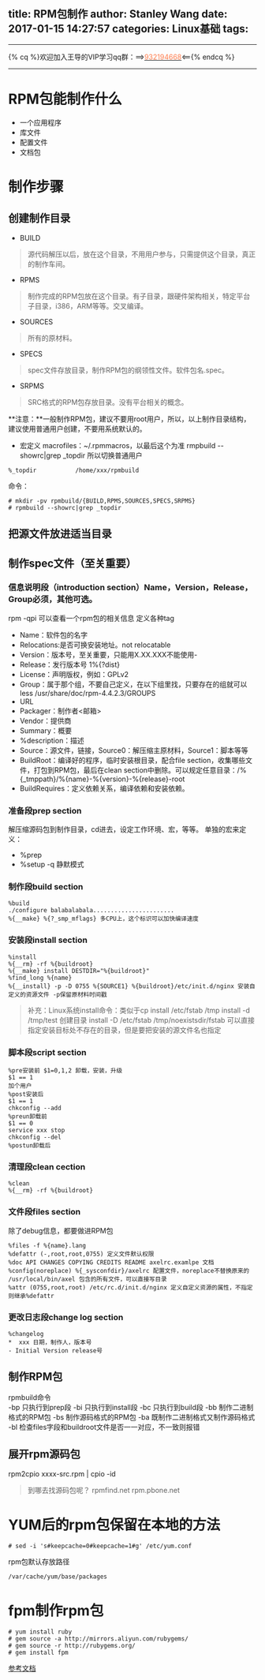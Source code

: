 title: RPM包制作
author: Stanley Wang
date: 2017-01-15 14:27:57
categories: Linux基础
tags:
---
- - -
{% cq %}欢迎加入王导的VIP学习qq群：==>[<font color="FF7F50">932194668</font>](http://shang.qq.com/wpa/qunwpa?idkey=78869fddc5a661acb0639315eb52997c108de6625df5f0ee2f0372f176a032a6)<=={% endcq %}
- - -
# RPM包能制作什么
- 一个应用程序
- 库文件
- 配置文件
- 文档包

# 制作步骤
## 创建制作目录
- BUILD
> 源代码解压以后，放在这个目录，不用用户参与，只需提供这个目录，真正的制作车间。
- RPMS
> 制作完成的RPM包放在这个目录。有子目录，跟硬件架构相关，特定平台子目录，i386，ARM等等。交叉编译。
- SOURCES
> 所有的原材料。
- SPECS
> spec文件存放目录，制作RPM包的纲领性文件。软件包名.spec。
- SRPMS
> SRC格式的RPM包存放目录。没有平台相关的概念。

**注意：**一般制作RPM包，建议不要用root用户，所以，以上制作目录结构，建议使用普通用户创建，不要用系统默认的。

- 宏定义
macrofiles：~/.rpmmacros，以最后这个为准
rmpbuild --showrc|grep _topdir
所以切换普通用户
```~/.rpmmacros
%_topdir           /home/xxx/rpmbuild
```
命令：
```
# mkdir -pv rpmbuild/{BUILD,RPMS,SOURCES,SPECS,SRPMS}
# rpmbuild --showrc|grep _topdir
```

## 把源文件放进适当目录

## 制作spec文件（至关重要）
### 信息说明段（introduction section）Name，Version，Release，Group必须，其他可选。
rpm -qpi 可以查看一个rpm包的相关信息
定义各种tag
- Name：软件包的名字
- Relocations:是否可换安装地址。not relocatable
- Version：版本号，至关重要，只能用X.XX.XXX不能使用-
- Release：发行版本号 1%{?dist}
- License：声明版权，例如：GPLv2
- Group：属于那个组，不要自己定义，在以下组里找，只要存在的组就可以 less /usr/share/doc/rpm-4.4.2.3/GROUPS
- URL
- Packager：制作者<邮箱>
- Vendor：提供商
- Summary：概要
- %description：描述
- Source：源文件，链接，Source0：解压缩主原材料，Source1：脚本等等
- BuildRoot：编译好的程序，临时安装根目录，配合file section，收集哪些文件，打包到RPM包，最后在clean section中删除。可以规定任意目录：/%{_tmppath}/%{name}-%{version}-%{release}-root
- BuildRequires：定义依赖关系，编译依赖和安装依赖。

### 准备段prep section
解压缩源码包到制作目录，cd进去，设定工作环境、宏，等等。
单独的宏来定义：
- %prep 
- %setup -q 静默模式

### 制作段build section
```
%build
./configure balabalabala.......................
%{__make} %{?_smp_mflags} 多CPU上，这个标识可以加快编译速度
```
### 安装段install section
```
%install
%{__rm} -rf %{buildroot}
%{__make} install DESTDIR="%{buildroot}"
%find_long %{name}
%{__install} -p -D 0755 %{SOURCE1} %{buildroot}/etc/init.d/nginx 安装自定义的资源文件 -p保留原材料时间戳
```
> 补充：Linux系统install命令：类似于cp
> install /etc/fstab /tmp
> install -d /tmp/test 创建目录
> install -D /etc/fstab /tmp/noexistsdir/fstab
> 可以直接指定安装目标处不存在的目录，但是要把安装的源文件名也指定

### 脚本段script section
```
%pre安装前 $1=0,1,2 卸载，安装，升级
$1 == 1
加个用户
%post安装后
$1 == 1
chkconfig --add 
%preun卸载前
$1 == 0
service xxx stop
chkconfig --del
%postun卸载后
```

### 清理段clean cection
```
%clean
%{__rm} -rf %{buildroot}
```

### 文件段files section
除了debug信息，都要做进RPM包
```
%files -f %{name}.lang
%defattr (-,root,root,0755) 定义文件默认权限
%doc API CHANGES COPYING CREDITS README axelrc.examlpe 文档
%config(noreplace) %{_sysconfdir}/axelrc 配置文件，noreplace不替换原来的
/usr/local/bin/axel 包含的所有文件，可以直接写目录
%attr (0755,root,root) /etc/rc.d/init.d/nginx 定义自定义资源的属性，不指定则继承%defattr
```

### 更改日志段change log section
```
%changelog
*  xxx 日期，制作人，版本号
- Initial Version release号
```

## 制作RPM包
rpmbuild命令     
     -bp 只执行到prep段
     -bi 只执行到install段
     -bc 只执行到build段
     -bb 制作二进制格式的RPM包
     -bs 制作源码格式的RPM包
     -ba 既制作二进制格式又制作源码格式
     -bl 检查files字段和buildroot文件是否一一对应，不一致则报错

## 展开rpm源码包
rpm2cpio xxxx-src.rpm | cpio -id
> 到哪去找源码包呢？
> rpmfind.net
> rpm.pbone.net

# YUM后的rpm包保留在本地的方法
```
# sed -i 's#keepcache=0#keepcache=1#g' /etc/yum.conf
```
rpm包默认存放路径
```
/var/cache/yum/base/packages 
```

# fpm制作rpm包
```
# yum install ruby
# gem source -a http://mirrors.aliyun.com/rubygems/
# gem source -r http://rubygems.org/
# gem install fpm
```

[参考文档](http://www.ibm.com/developerworks/cn/linux/l-rpm/)